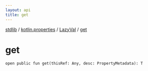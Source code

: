 ```yaml
---
layout: api
title: get
---
```

[stdlib](../../index.md) / [kotlin.properties](../index.md) / [LazyVal](index.md) / [get](get.md)

# get

```
open public fun get(thisRef: Any, desc: PropertyMetadata): T
```
